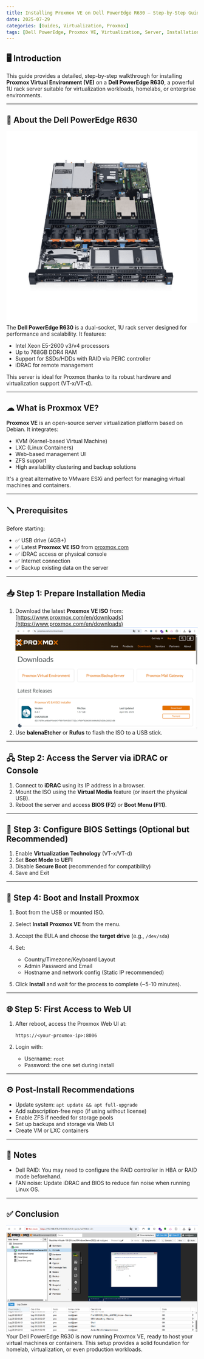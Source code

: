 ```yaml
---
title: Installing Proxmox VE on Dell PowerEdge R630 – Step-by-Step Guide
date: 2025-07-29
categories: [Guides, Virtualization, Proxmox]
tags: [Dell PowerEdge, Proxmox VE, Virtualization, Server, Installation]
---
```


## 🖥 Introduction


This guide provides a detailed, step-by-step walkthrough for installing **Proxmox Virtual Environment (VE)** on a **Dell PowerEdge R630**, a powerful 1U rack server suitable for virtualization workloads, homelabs, or enterprise environments.

---

## 🔧 About the Dell PowerEdge R630
![Proxmox Install Screenshot](/assets/images/blogs/Proxmox/dell630.png)
The **Dell PowerEdge R630** is a dual-socket, 1U rack server designed for performance and scalability. It features:

- Intel Xeon E5-2600 v3/v4 processors
- Up to 768GB DDR4 RAM
- Support for SSDs/HDDs with RAID via PERC controller
- iDRAC for remote management

This server is ideal for Proxmox thanks to its robust hardware and virtualization support (VT-x/VT-d).

---

## ☁ What is Proxmox VE?

**Proxmox VE** is an open-source server virtualization platform based on Debian. It integrates:

- KVM (Kernel-based Virtual Machine)
- LXC (Linux Containers)
- Web-based management UI
- ZFS support
- High availability clustering and backup solutions

It's a great alternative to VMware ESXi and perfect for managing virtual machines and containers.

---

## 🪛 Prerequisites

Before starting:

- ✅ USB drive (4GB+)
- ✅ Latest **Proxmox VE ISO** from [proxmox.com](https://www.proxmox.com/en/downloads)
- ✅ iDRAC access or physical console
- ✅ Internet connection
- ✅ Backup existing data on the server

---

## 📥 Step 1: Prepare Installation Media

1. Download the latest **Proxmox VE ISO** from:
   [https://www.proxmox.com/en/downloads](https://www.proxmox.com/en/downloads)
![Proxmox Install Screenshot](/assets/images/blogs/Proxmox/proxmoxDownload.png)
2. Use **balenaEtcher** or **Rufus** to flash the ISO to a USB stick.

---

## 🖧 Step 2: Access the Server via iDRAC or Console

1. Connect to **iDRAC** using its IP address in a browser.
2. Mount the ISO using the **Virtual Media** feature (or insert the physical USB).
3. Reboot the server and access **BIOS (F2)** or **Boot Menu (F11)**.

---

## 🔁 Step 3: Configure BIOS Settings (Optional but Recommended)

1. Enable **Virtualization Technology** (VT-x/VT-d)
2. Set **Boot Mode** to **UEFI**
3. Disable **Secure Boot** (recommended for compatibility)
4. Save and Exit

---

## 💽 Step 4: Boot and Install Proxmox

1. Boot from the USB or mounted ISO.
2. Select **Install Proxmox VE** from the menu.
3. Accept the EULA and choose the **target drive** (e.g., `/dev/sda`)
4. Set:
   - Country/Timezone/Keyboard Layout
   - Admin Password and Email
   - Hostname and network config (Static IP recommended)

5. Click **Install** and wait for the process to complete (~5-10 minutes).

---

## 🌐 Step 5: First Access to Web UI

1. After reboot, access the Proxmox Web UI at:

   ```
   https://<your-proxmox-ip>:8006
   ```

2. Login with:
   - Username: `root`
   - Password: the one set during install

---

## ⚙ Post-Install Recommendations


- Update system: `apt update && apt full-upgrade`
- Add subscription-free repo (if using without license)
- Enable ZFS if needed for storage pools
- Set up backups and storage via Web UI
- Create VM or LXC containers

---

## 📌 Notes

- Dell RAID: You may need to configure the RAID controller in HBA or RAID mode beforehand.
- FAN noise: Update iDRAC and BIOS to reduce fan noise when running Linux OS.

---

## ✅ Conclusion
![Proxmox Install Screenshot](/assets/images/blogs/Proxmox/proxmoxMSWS22.png)
Your Dell PowerEdge R630 is now running Proxmox VE, ready to host your virtual machines or containers. This setup provides a solid foundation for homelab, virtualization, or even production workloads.

